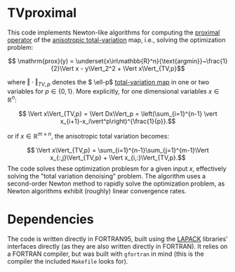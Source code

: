 # TVproximal
This code implements Newton-like algorithms for computing the [proximal operator](https://en.wikipedia.org/wiki/Proximal_operator) of the [anisotropic total-variation](https://en.wikipedia.org/wiki/Total_variation_denoising) map, i.e., solving the optimization problem:

$$ \mathrm{prox}(y) = \underset{x\in\mathbb{R}^n}{\text{argmin}}~\frac{1}{2}\Vert x - y\Vert_2^2 + \Vert x\Vert_{TV,p}$$

where $\Vert\cdot\Vert_{TV,p}$ denotes the $
\ell-p$ [total-variation map](https://en.wikipedia.org/wiki/Total_variation) in one or two variables for $p\in\{0,1\}$.  More explicitly, for one dimensional variables $x\in\mathbb{R}^n$:

$$ \Vert x\Vert_{TV,p} = \Vert Dx\Vert_p = \left(\sum_{i=1}^{n-1} \vert x_{i+1}-x_i\vert^p\right)^{\frac{1}{p}}.$$

or if $x\in\mathbb{R}^{m\times n}$, the anisotropic total variation becomes:

$$ \Vert x\Vert_{TV,p} = \sum_{i=1}^{n-1}\sum_{j=1}^{m-1}\Vert x_{:,j}\Vert_{TV,p} + \Vert x_{i,:}\Vert_{TV,p}.$$
The code solves these optimization problesm for a given input $x$, effectively solving the "total variation denoising" problem.  The algorithm uses a second-order Newton method to rapidly solve the optimization problem, as Newton algorithms exhibit (roughly) linear convergence rates.

# Dependencies
The code is written directly in FORTRAN95, built using the [LAPACK](https://netlib.org/lapack/) libraries' interfaces directly (as they are also written directly in FORTRAN). It relies on a FORTRAN compiler, but was built with `gfortran` in mind (this is the compiler the included `Makefile` looks for).
